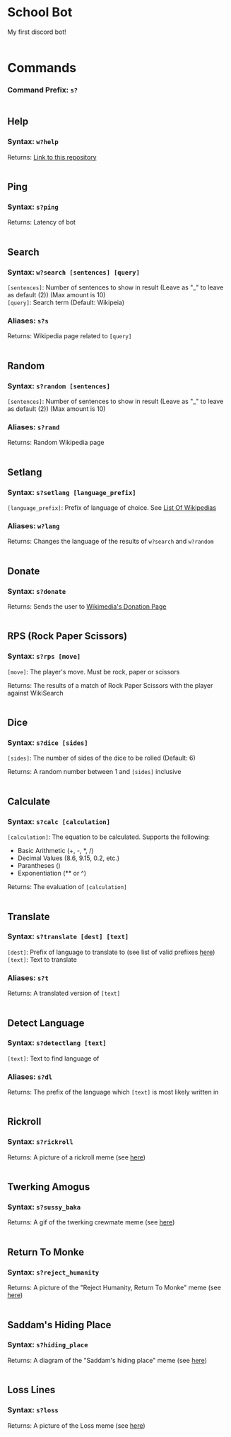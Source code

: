 # School Bot
My first discord bot! 
<br><br>

# Commands
### Command Prefix: ```s?```<br><br>

## Help
### Syntax: ```w?help```

Returns: [Link to this repository](https://github.com/Not-TNB/SchoolBot)
<br><br>

## Ping
### Syntax: ```s?ping```

Returns: Latency of bot
<br><br>

## Search
### Syntax: ```w?search [sentences] [query]```
 ```[sentences]```: Number of sentences to show in result (Leave as "_" to leave as default (2)) (Max amount is 10)<br>
 ```[query]```: Search term (Default: Wikipeia)
 
### Aliases: ```s?s```

Returns: Wikipedia page related to ```[query]```
<br><br>

## Random
### Syntax: ```s?random [sentences]```
```[sentences]```: Number of sentences to show in result (Leave as "_" to leave as default (2)) (Max amount is 10)

### Aliases: ```s?rand```

Returns: Random Wikipedia page
<br><br>

## Setlang
### Syntax: ```s?setlang [language_prefix]```
```[language_prefix]```: Prefix of language of choice. See [List Of Wikipedias](https://en.wikipedia.org/wiki/List_of_Wikipedias)

### Aliases: ```w?lang```

Returns: Changes the language of the results of ```w?search``` and ```w?random```
<br><br>

## Donate
### Syntax: ```s?donate```

Returns: Sends the user to [Wikimedia's Donation Page](https://donate.wikimedia.org/w/index.php?title=Special:LandingPage)
<br><br>

## RPS (Rock Paper Scissors)
### Syntax: ```s?rps [move]```
```[move]```: The player's move. Must be rock, paper or scissors

Returns: The results of a match of Rock Paper Scissors with the player against WikiSearch
<br><br>

## Dice
### Syntax: ```s?dice [sides]```
```[sides]```: The number of sides of the dice to be rolled (Default: 6)

Returns: A random number between 1 and ```[sides]``` inclusive
<br><br>

## Calculate
### Syntax: ```s?calc [calculation]```
```[calculation]```: The equation to be calculated. Supports the following:
  - Basic Arithmetic (+, -, *, /)
  - Decimal Values (8.6, 9.15, 0.2, etc.)
  - Parantheses ()
  - Exponentiation (** or ^)

Returns: The evaluation of ```[calculation]```
<br><br>

## Translate
### Syntax: ```s?translate [dest] [text]```
```[dest]```: Prefix of language to translate to (see list of valid prefixes [here](https://developers.google.com/admin-sdk/directory/v1/languages))<br>
```[text]```: Text to translate 

### Aliases: ```s?t```

Returns: A translated version of ```[text]```
<br><br>

## Detect Language
### Syntax: ```s?detectlang [text]```
```[text]```: Text to find language of

### Aliases: ```s?dl```

Returns: The prefix of the language which ```[text]``` is most likely written in
<br><br>

## Rickroll
### Syntax: ```s?rickroll```

Returns: A picture of a rickroll meme (see [here](School%20Helper%20Bot/say_goodbye.jpg))
<br><br>

## Twerking Amogus
### Syntax: ```s?sussy_baka```

Returns: A gif of the twerking crewmate meme (see [here](School%20Helper%20Bot/amogus.gif))
<br><br>

## Return To Monke
### Syntax: ```s?reject_humanity```

Returns: A picture of the "Reject Humanity, Return To Monke" meme (see [here](School%20Helper%20Bot/return_to_monke.jpg))
<br><br>

## Saddam's Hiding Place
### Syntax: ```s?hiding_place```

Returns: A diagram of the "Saddam's hiding place" meme (see [here](School%20Helper%20Bot/hiding_place.png))
<br><br>

## Loss Lines
### Syntax: ```s?loss```

Returns: A picture of the Loss meme (see [here](School%20Helper%20Bot/loss.jpg))
